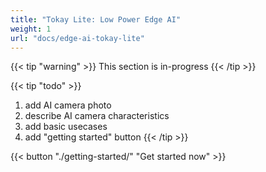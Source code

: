 ```yaml
---
title: "Tokay Lite: Low Power Edge AI"
weight: 1
url: "docs/edge-ai-tokay-lite"
---
```


{{< tip "warning" >}}
This section is in-progress
{{< /tip >}}

{{< tip "todo" >}}
1. add AI camera photo
1. describe AI camera characteristics
1. add basic usecases
1. add "getting started" button
{{< /tip >}}

{{< button "./getting-started/" "Get started now" >}}

